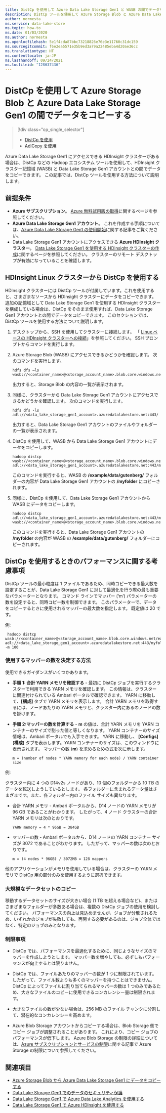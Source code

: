 ```yaml
---
title: DistCp を使用して Azure Data Lake Storage Gen1 と WASB の間でデータをコピーする
description: DistCp ツールを使用して Azure Storage Blob と Azure Data Lake Storage Gen1 の間でデータをコピーする
author: normesta
ms.service: data-lake-store
ms.topic: how-to
ms.date: 01/03/2020
ms.author: normesta
ms.openlocfilehash: 5e1f4cda87bbc73218826e76e3e11760c31dc159
ms.sourcegitcommit: f6e2ea5571e35b9ed3a79a22485eba4d20ae36cc
ms.translationtype: HT
ms.contentlocale: ja-JP
ms.lasthandoff: 09/24/2021
ms.locfileid: "128637436"
---
```

# <a name="use-distcp-to-copy-data-between-azure-storage-blobs-and-azure-data-lake-storage-gen1"></a>DistCp を使用して Azure Storage Blob と Azure Data Lake Storage Gen1 の間でデータをコピーする

> [!div class="op_single_selector"]
> * [DistCp を使用](data-lake-store-copy-data-wasb-distcp.md)
> * [AdlCopy を使用](data-lake-store-copy-data-azure-storage-blob.md)
>
>

Azure Data Lake Storage Gen1 にアクセスできる HDInsight クラスターがある場合は、DistCp などの Hadoop エコシステム ツールを使用して、HDInsight クラスター記憶域 (WASB) と Data Lake Storage Gen1 アカウントとの間でデータをコピーできます。 この記事では、DistCp ツールを使用する方法について説明します。

## <a name="prerequisites"></a>前提条件

* **Azure サブスクリプション**。 [Azure 無料試用版の取得](https://azure.microsoft.com/pricing/free-trial/)に関するページを参照してください。
* **Azure Data Lake Storage Gen1 アカウント**。 これを作成する手順については、[Azure Data Lake Storage Gen1 の使用開始](data-lake-store-get-started-portal.md)に関する記事をご覧ください。
* Data Lake Storage Gen1 アカウントにアクセスできる **Azure HDInsight クラスター**。 [Data Lake Storage Gen1 を使用する HDInsight クラスターの作成](data-lake-store-hdinsight-hadoop-use-portal.md)に関するページを参照してください。 クラスターのリモート デスクトップが有効になっていることを確認します。

## <a name="use-distcp-from-an-hdinsight-linux-cluster"></a>HDInsight Linux クラスターから DistCp を使用する

HDInsight クラスターには DistCp ツールが付属しています。これを使用すると、さまざまなソースから HDInsight クラスターにデータをコピーできます。 追加の記憶域として Data Lake Storage Gen1 を使用する HDInsight クラスターを構成している場合は、DistCp をそのまま使用すれば、Data Lake Storage Gen1 アカウントとの間でデータをコピーできます。 このセクションでは、DistCp ツールを使用する方法について説明します。

1. デスクトップから、SSH を使用してクラスターに接続します。 「 [Linux ベースの HDInsight クラスターへの接続](../hdinsight/hdinsight-hadoop-linux-use-ssh-unix.md)」を参照してください。 SSH プロンプトからコマンドを実行します。

1. Azure Storage Blob (WASB) にアクセスできるかどうかを確認します。 次のコマンドを実行します。

   ```
   hdfs dfs –ls wasb://<container_name>@<storage_account_name>.blob.core.windows.net/
   ```

   出力すると、Storage Blob の内容の一覧が表示されます。

1. 同様に、クラスターから Data Lake Storage Gen1 アカウントにアクセスできるかどうかを確認します。 次のコマンドを実行します。

   ```
   hdfs dfs -ls adl://<data_lake_storage_gen1_account>.azuredatalakestore.net:443/
   ```

    出力すると、Data Lake Storage Gen1 アカウントのファイルやフォルダーの一覧が表示されます。

1. DistCp を使用して、WASB から Data Lake Storage Gen1 アカウントにデータをコピーします。

   ```
   hadoop distcp wasb://<container_name>@<storage_account_name>.blob.core.windows.net/example/data/gutenberg adl://<data_lake_storage_gen1_account>.azuredatalakestore.net:443/myfolder
   ```

    このコマンドを実行すると、WASB の **/example/data/gutenberg/** フォルダーの内容が Data Lake Storage Gen1 アカウントの **/myfolder** にコピーされます。

1. 同様に、DistCp を使用して、Data Lake Storage Gen1 アカウントから WASB にデータをコピーします。

   ```
   hadoop distcp adl://<data_lake_storage_gen1_account>.azuredatalakestore.net:443/myfolder wasb://<container_name>@<storage_account_name>.blob.core.windows.net/example/data/gutenberg
   ```

    このコマンドを実行すると、Data Lake Storage Gen1 アカウントの **/myfolder** の内容が WASB の **/example/data/gutenberg/** フォルダーにコピーされます。

## <a name="performance-considerations-while-using-distcp"></a>DistCp を使用するときのパフォーマンスに関する考慮事項

DistCp ツールの最小粒度は 1 ファイルであるため、同時コピーできる最大数を設定することが、Data Lake Storage Gen1 に対して最適化を行う際の最も重要なパラメーターとなります。 コマンド ラインでマッパー (‘m’) パラメーターの数を設定すると、同時コピー数を制御できます。 このパラメーターで、データをコピーするときに使用されるマッパーの最大数を指定します。 既定値は 20 です。

例:

```
 hadoop distcp wasb://<container_name>@<storage_account_name>.blob.core.windows.net/example/data/gutenberg adl://<data_lake_storage_gen1_account>.azuredatalakestore.net:443/myfolder -m 100
```

### <a name="how-to-determine-the-number-of-mappers-to-use"></a>使用するマッパーの数を決定する方法

使用できるガイダンスがいくつかあります。

* **手順 1: 合計 YARN メモリを確認する** - 最初に DistCp ジョブを実行するクラスターで利用できる YARN メモリを確認します。 この情報は、クラスターに関連付けられている Ambari ポータルで確認できます。 YARN に移動して、**[構成]** タブで YARN メモリを表示します。 合計 YARN メモリを取得するには、ノードあたりの YARN メモリと、クラスター内にあるのノードの数を掛けます。

* **手順 2:マッパーの数を計算する** - **m** の値は、合計 YARN メモリを YARN コンテナーのサイズで割った値と等しくなります。 YARN コンテナーのサイズ情報は、Ambari ポータルでも入手できます。 YARN に移動し、 **[Configs]\(構成\)** タブを表示します。YARN コンテナーのサイズは、このウィンドウに表示されます。 マッパーの数 (**m**) を求めるための式を次に示します。

   `m = (number of nodes * YARN memory for each node) / YARN container size`

例:

クラスター内に 4 つの D14v2s ノードがあり、10 個のフォルダーから 10 TB のデータを転送しようしているとします。 各フォルダーに含まれるデータ量はさまざまです。また、各フォルダー内のファイル サイズも異なります。

* 合計 YARN メモリ - Ambari ポータルから、D14 ノードの YARN メモリが 96 GB であることがわかります。 したがって、4 ノード クラスターの合計 YARN メモリは次のとおりです。

   `YARN memory = 4 * 96GB = 384GB`

* マッパーの数 - Ambari ポータルから、D14 ノードの YARN コンテナー サイズが 3072 であることがわかります。 したがって、マッパーの数は次のとおりです。

   `m = (4 nodes * 96GB) / 3072MB = 128 mappers`

他のアプリケーションがメモリを使用している場合は、クラスターの YARN メモリで DistCp 用の部分のみを使用するように選択できます。

### <a name="copying-large-datasets"></a>大規模なデータセットのコピー

移動するデータセットのサイズが大きい場合 (1 TB を超える場合など)、またはさまざまなフォルダーが多数ある場合は、複数の DistCp ジョブの使用を検討してください。 パフォーマンスの向上は見込めませんが、ジョブが分散されるため、いずれかのジョブが失敗しても、再開する必要があるのは、ジョブ全体ではなく、特定のジョブのみとなります。

### <a name="limitations"></a>制限事項

* DistCp では、パフォーマンスを最適化するために、同じようなサイズのマッパーを作成しようとします。 マッパー数を増やしても、必ずしもパフォーマンスが向上するとは限りません。

* DistCp では、ファイルあたりのマッパーの数が 1 つに制限されています。 したがって、ファイル数よりも多くのマッパーを持つことはできません。 DistCp によってファイルに割り当てられるマッパーの数は 1 つのみであるため、大きなファイルのコピーに使用できるコンカレンシー量は制限されます。

* 大きなファイルの数が少ない場合は、256 MB のファイル チャンクに分割して、潜在的なコンカレンシーを高めます。

* Azure Blob Storage アカウントからコピーする場合は、Blob Storage 側でコピー ジョブが調整されることがあります。 これにより、コピー ジョブのパフォーマンスが低下します。 Azure Blob Storage の制限の詳細については、[Azure サブスクリプションとサービスの制限](../azure-resource-manager/management/azure-subscription-service-limits.md)に関する記事で Azure Storage の制限について参照してください。

## <a name="see-also"></a>関連項目

* [Azure Storage Blob から Azure Data Lake Storage Gen1 にデータをコピーする](data-lake-store-copy-data-azure-storage-blob.md)
* [Data Lake Storage Gen1 でのデータのセキュリティ保護](data-lake-store-secure-data.md)
* [Data Lake Storage Gen1 で Azure Data Lake Analytics を使用する](../data-lake-analytics/data-lake-analytics-get-started-portal.md)
* [Data Lake Storage Gen1 で Azure HDInsight を使用する](data-lake-store-hdinsight-hadoop-use-portal.md)
